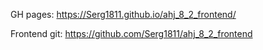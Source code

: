 GH pages: https://Serg1811.github.io/ahj_8_2_frontend/

Frontend git: https://github.com/Serg1811/ahj_8_2_frontend